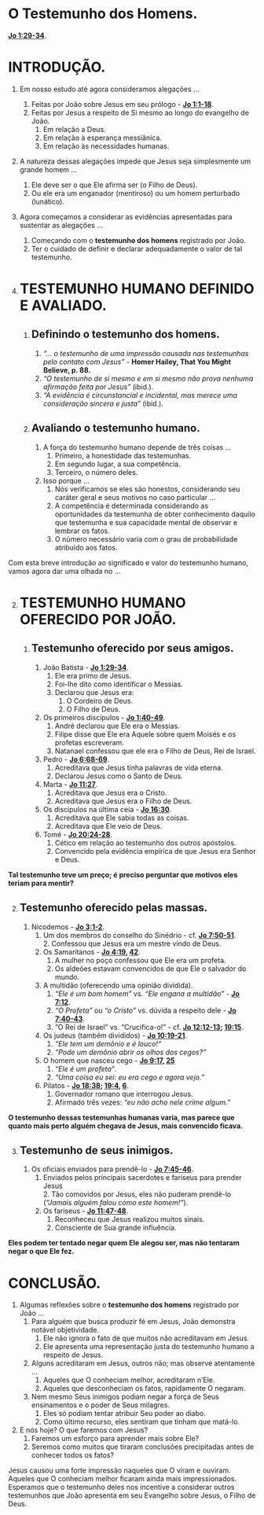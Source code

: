 # O Testemunho dos Homens.

[**Jo 1:29-34**](https://ref.ly/John%201.29-34;nkjv?t=biblia).

# INTRODUÇÃO.

1. Em nosso estudo até agora consideramos alegações ...  
   1. Feitas por João sobre Jesus em seu prólogo \- [**Jo 1:1-18**](https://ref.ly/John%201.1-18;nkjv?t=biblia).  
   2. Feitas por Jesus a respeito de Si mesmo ao longo do evangelho de João.  
      1. Em relação a Deus.  
      2. Em relação à esperança messiânica.  
      3. Em relação às necessidades humanas.  
2. A natureza dessas alegações impede que Jesus seja simplesmente um grande homem ...  
   1. Ele deve ser o que Ele afirma ser (o Filho de Deus).  
   2. Ou ele era um enganador (mentiroso) ou um homem perturbado (lunático).  
3. Agora começamos a considerar as evidências apresentadas para sustentar as alegações ...  
   1. Começando com o **testemunho dos homens** registrado por João.  
   2. Ter o cuidado de definir e declarar adequadamente o valor de tal testemunho.

1. # TESTEMUNHO HUMANO DEFINIDO E AVALIADO.

   1. ## Definindo o testemunho dos homens.

      1. *“... o testemunho de uma impressão causada nas testemunhas pelo contato com Jesus”* \- **Homer Hailey, That You Might Believe, p. 88\.**  
      2. *“O testemunho de si mesmo e em si mesmo não prova nenhuma afirmação feita por Jesus”* (ibid.).  
      3. *“A evidência é circunstancial e incidental, mas merece uma consideração sincera e justa”* (ibid.).

   2. ## Avaliando o testemunho humano.

      1. A força do testemunho humano depende de três coisas ...  
         1. Primeiro, a honestidade das testemunhas.  
         2. Em segundo lugar, a sua competência.  
         3. Terceiro, o número deles.  
      2. Isso porque ...  
         1. Nós verificamos se eles são honestos, considerando seu caráter geral e seus motivos no caso particular ...  
         2. A competência é determinada considerando as oportunidades da testemunha de obter conhecimento daquilo que testemunha e sua capacidade mental de observar e lembrar os fatos.  
         3. O número necessário varia com o grau de probabilidade atribuído aos fatos.

Com esta breve introdução ao significado e valor do testemunho humano, vamos agora dar uma olhada no ...

2. # TESTEMUNHO HUMANO OFERECIDO POR JOÃO.

   1. ## Testemunho oferecido por seus amigos.

      1. João Batista \- [**Jo 1:29-34**](https://ref.ly/John%201.29-34;nkjv?t=biblia).  
         1. Ele era primo de Jesus.  
         2. Foi-lhe dito como identificar o Messias.  
         3. Declarou que Jesus era:  
            1. O Cordeiro de Deus.  
            2. O Filho de Deus.  
      2. Os primeiros discípulos \- [**Jo 1:40-49**](https://ref.ly/John%201.40-49;nkjv?t=biblia).  
         1. André declarou que Ele era o Messias.  
         2. Filipe disse que Ele era Aquele sobre quem Moisés e os profetas escreveram.  
         3. Natanael confessou que ele era o Filho de Deus, Rei de Israel.  
      3. Pedro \- [**Jo 6:68-69**](https://ref.ly/John%206.68-69;nkjv?t=biblia).  
         1. Acreditava que Jesus tinha palavras de vida eterna.  
         2. Declarou Jesus como o Santo de Deus.  
      4. Marta \- [**Jo 11:27**](https://ref.ly/John%2011.27;nkjv?t=biblia).  
         1. Acreditava que Jesus era o Cristo.  
         2. Acreditava que Jesus era o Filho de Deus.  
      5. Os discípulos na última ceia \- [**Jo 16:30**](https://ref.ly/John%2016.30;nkjv?t=biblia).  
         1. Acreditava que Ele sabia todas as coisas.  
         2. Acreditava que Ele veio de Deus.  
      6. Tomé \- [**Jo 20:24-28**](https://ref.ly/John%2020.24-28;nkjv?t=biblia).  
         1. Cético em relação ao testemunho dos outros apóstolos.  
         2. Convencido pela evidência empírica de que Jesus era Senhor e Deus.

**Tal testemunho teve um preço; é preciso perguntar que motivos eles teriam para mentir?**

2. ## Testemunho oferecido pelas massas.

   1. Nicodemos \- [**Jo 3:1-2**](https://ref.ly/John%203.1-2;nkjv?t=biblia).  
      1. Um dos membros do conselho do Sinédrio \- cf. [**Jo 7:50-51**](https://ref.ly/John%207.50-51;nkjv?t=biblia).  
         2. Confessou que Jesus era um mestre vindo de Deus.  
      2. Os Samaritanos \- [**Jo 4:19**](https://ref.ly/John%204.19;nkjv?t=biblia)**, [42](https://ref.ly/Jn%204.42;nkjv?t=biblia)**.  
         1. A mulher no poço confessou que Ele era um profeta.  
         2. Os aldeões estavam convencidos de que Ele o salvador do mundo.  
      3. A multidão (oferecendo uma opinião dividida).  
         1. *“Ele é um bom homem”* vs. *“Ele engana a multidão”* \- [**Jo 7:12**](https://ref.ly/John%207.12;nkjv?t=biblia).  
         2. *“O Profeta”* ou *“o Cristo”* vs. dúvida a respeito dele \- [**Jo 7:40-43**](https://ref.ly/John%207.40-43;nkjv?t=biblia).  
         3. “O Rei de Israel” vs. “Crucifica-o\!” \- cf. [**Jo 12:12-13**](https://ref.ly/John%2012.12-13;nkjv?t=biblia)**; [19:15](https://ref.ly/Jn%2019.15;nkjv?t=biblia)**.  
      4. Os judeus (também divididos) \- [**Jo 10:19-21**](https://ref.ly/John%2010.19-21;nkjv?t=biblia).  
         1. *“Ele tem um demônio e é louco\!”*  
         2. *“Pode um demônio abrir os olhos dos cegos?”*  
      5. O homem que nasceu cego \- [**Jo 9:17**](https://ref.ly/John%209.17;nkjv?t=biblia)**, [25](https://ref.ly/Jn%209.25;nkjv?t=biblia)**  
         1. *“Ele é um profeta”*.  
         2. *“Uma coisa eu sei: eu era cego e agora vejo.”*  
      6. Pilatos \- [**Jo 18:38**](https://ref.ly/John%2018.38;nkjv?t=biblia)**; [19:4](https://ref.ly/Jn%2019.4;nkjv?t=biblia), [6](https://ref.ly/Jn%2019.6;nkjv?t=biblia)**.  
         1. Governador romano que interrogou Jesus.  
         2. Afirmado três vezes: *“eu não acho nele crime algum.”*

**O testemunho dessas testemunhas humanas varia, mas parece que quanto mais perto alguém chegava de Jesus, mais convencido ficava.**

3. ## Testemunho de seus inimigos.

   1. Os oficiais enviados para prendê-lo \- [**Jo 7:45-46**](https://ref.ly/John%207.45-46;nkjv?t=biblia).  
      1. Enviados pelos principais sacerdotes e fariseus para prender Jesus  
         2. Tão comovidos por Jesus, eles não puderam prendê-lo (*“Jamais alguém falou como este homem\!”*).  
      2. Os fariseus \- [**Jo 11:47-48**](https://ref.ly/John%2011.47-48;nkjv?t=biblia).  
         1. Reconheceu que Jesus realizou muitos sinais.  
         2. Consciente de Sua grande influência.

**Eles podem ter tentado negar quem Ele alegou ser, mas não tentaram negar o que Ele fez.**

# CONCLUSÃO.

1. Algumas reflexões sobre o **testemunho dos homens** registrado por João ...  
   1. Para alguém que busca produzir fé em Jesus, João demonstra notável objetividade.  
      1. Ele não ignora o fato de que muitos não acreditavam em Jesus.  
      2. Ele apresenta uma representação justa do testemunho humano a respeito de Jesus.  
   2. Alguns acreditaram em Jesus, outros não; mas observe atentamente ...  
      1. Aqueles que O conheciam melhor, acreditaram n’Ele.  
      2. Aqueles que desconheciam os fatos, rapidamente O negaram.  
   3. Nem mesmo Seus inimigos podiam negar a força de Seus ensinamentos e o poder de Seus milagres.  
      1. Eles só podiam tentar atribuir Seu poder ao diabo.  
      2. Como último recurso, eles sentiram que tinham que matá-lo.  
2. E nós hoje? O que faremos com Jesus?  
   1. Faremos um esforço para aprender mais sobre Ele?  
   2. Seremos como muitos que tiraram conclusões precipitadas antes de conhecer todos os fatos?

Jesus causou uma forte impressão naqueles que O viram e ouviram. Aqueles que O conheciam melhor ficaram ainda mais impressionados. Esperamos que o testemunho deles nos incentive a considerar outros testemunhos que João apresenta em seu Evangelho sobre Jesus, o Filho de Deus.